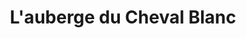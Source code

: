 ---
title: "L'auberge du Cheval Blanc"
url: /plourin-les-morlaix/lauberge-du-cheval-blanc/
shop: tabac
---
